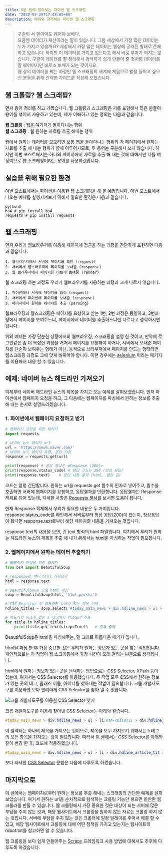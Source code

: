 ```yaml
---
title: 5분 만에 알아보는 파이썬 웹 스크래핑
date: "2020-03-29T17:48:00+09"
description: 예제와 함께하는 파이썬 웹 스크래핑
---
```


> 구슬이 서 말이어도 꿰어야 보배다.\
요즘엔 데이터가 재산이라는 말이 있습니다. 그럼 세상에서 가장 많은 데이터는 누가 가지고 있을까요? 세상에서 가장 많은 데이터는 웹상에 공개된 형태로 존재하고 있습니다. 하지만 이 데이터를 가지고 있는다고 해서 바로 부자가 되지는 않습니다. 구글이 데이터를 잘 정리해서 검색하기 쉽게 만들어 준 것처럼 데이터를 잘 꿰어야지만 비로소 보배가 되는 것이지요.\
웹 상의 데이터를 꿰는 과정인 웹 스크래핑의 세계에 처음으로 발을 들이고 싶으신 분들을 위해 간략한 가이드를 작성해 보았습니다.

## 웹 크롤링? 웹 스크래핑?

먼저 용어 정리를 하고 가겠습니다. 웹 크롤링과 스크래핑은 저를 포함해서 많은 분들이 용어를 섞어서 사용하고 있는데, 제가 이해하고 있는 정의는 다음과 같습니다.

**웹 크롤링** : 웹을 여기저기 돌아다니는 행위\
**웹 스크래핑** : 웹 원하는 자료를 추출 해내는 행위

웹에서 원하는 데이터를 모으려면 보통 웹을 돌아다니는 행위와 각 페이지에서 원하는 자료를 추출 해 내는 행위가 함께 이루어지므로, 두 용어는 구분해서 쓰지 않습니다. 하지만 이번 포스트에서는 하나의 페이지에서 자료를 추출 해 내는 것에 대해서만 다룰 예정이므로 웹 스크래핑이라는 용어를 사용하겠습니다.

## 실습을 위해 필요한 환경

이번 포스트에서는 파이썬을 이용한 웹 스크래핑을 해 볼 예정입니다. 이번 포스트에서 나오는 예제를 실행시켜보기 위해서 필요한 환경은 다음과 같습니다.

```shell
python3
bs4 # pip install bs4
requests # pip install requests
```

## 웹 스크래핑

먼저 우리가 웹브라우저를 이용해 페이지에 접근을 하는 과정을 간단하게 표현하면 다음과 같습니다.

```text
1. 웹브라우저에서 서버에 페이지를 요청 (request)
2. 서버에서 웹브라우저에 페이지를 보내줌 (response)
3. 웹 브라우저에서 페이지를 이쁘게 보여줌 (render)
```

웹 스크래핑 하는 과정도 우리가 웹브라우저를 사용하는 과정과 크게 다르지 않습니다.

```text
1. 파이썬에서 서버에 페이지를 요청 (request)
2. 서버에서 파이썬에 페이지를 보내줌 (response)
3. 페이지에서 원하는 데이터를 추출 (parsing)
```

웹브라우징과 웹스크래핑은 페이지를 요청하고 받는 1번, 2번 과정은 동일하고,  3번과정에서 페이지를 보여주느냐, 페이지에서 데이터를 추출하느냐만 다르다고 생각하시면 됩니다.

위의 예제는 가장 단순한 상황에서의 웹브라우징, 스크래핑을 설명 한 것이고, 만약에 로그인같은 좀 더 복잡한 과정을 거쳐서 페이지를 요청해야 하거나, 서버에서 보내준 페이지를 단순히 보여주는 형태가 아닌, 동적으로 브라우저에서 페이지를 만드는 형태라면 웹스크래핑 과정도 그에 맞게 바뀌어야 합니다. 이런 경우에는 [selenium](https://www.selenium.dev/) 이라는 패키지를 이용해서 대응 할 수 있습니다.

## 예제: 네이버 뉴스 헤드라인 가져오기

이제부터 네이버 헤드라인 뉴스의 제목을 가지고 오는 예제를 살펴보겠습니다.
먼저 파이썬에서 웹페이지 요청을 하고, 그 다음에는 웹페이지를 파싱해서 원하는 정보를 추출 해 내는 순서로 설명드리겠습니다.

### 1. 파이썬에서 웹페이지 요청하고 받기

```python
# 웹페이지 요청을 위한 패키지
import requests

# 네이버 뉴스 페이지 url
url = 'https://news.naver.com/'
# 네이버 뉴스 페이지 요청, 응답 저장
response = requests.get(url)

print(response) # 응답 형식은 <Response [200]>
print(response.status_code) # 응답 코드는 200 (정상 응답)
print(response.text)    # 응답 내용 출력 (html, 엄청 긺)
```

코드는 엄청 간단합니다. 원하는 url을 requests.get 함수의 인자로 넣어주고, 함수를 호출하면 서버에 웹페이지를 요청하고, 응답결과를 반환합니다. 응답결과는 Response 객체로 되어 있는데, 자세한 사항은 [Requests 문서](https://2.python-requests.org/en/master/user/advanced/#id2)를 보시면 도움이 됩니다.

현재 Response 객체에서 우리가 필요한 내용은 두 가지입니다. response.status_code를 확인해서 서버로부터 정상 응답(200)이 왔는지, 정상응답이 왔다면 response.text로부터 해당 페이지의 내용을 가져오는 것입니다.

response.text의 내용을 보면, 긴 text 형식의 html 파일입니다. 여기에서 우리가 원하는 헤드라인 뉴스의 제목을 추출 해 내기 위해서는 html을 파싱하는 작업이 필요합니다.

### 2. 웹페이지에서 원하는 데이터 추출하기

```python
# 웹페이지 파싱을 위한 패키지
from bs4 import BeautifulSoup

# response로 부터 html 가져오기
html = response.text

# BeautifulSoup 으로 html 파싱
soup = BeautifulSoup(html, 'html.parser')

# CSS Selector 로 헤드라인 뉴스가 있는 항목 선택
hdline_titles = soup.select('#today_main_news > div.hdline_news > ul > li > div.hdline_article_tit > a')

# 헤드라인 뉴스가 있는 a 태그에서 텍스트만 추출
for title in hdline_titles:
    print(title.get_text(strip=True))   # 결과 출력

```

BeautifulSoup은 html을 파싱해주는, 말 그대로 아름다운 패키지 입니다.

html을 파싱 한 후 가장 중요한 것은 우리가 원하는 정보가 있는 곳을 찾는 작업입니다. 개인적으로는 이 작업이 웹 스크래핑에서 가장 시간이 오래 걸리는 부분으로 생각됩니다.

html에서 원하는 정보가 있는 곳을 선택하는 방법으로는 CSS Selector, XPath 등이 있는데, 여기서는 CSS Selector를 이용했습니다. 두 작업 모두 CSS에서 원하는 정보가 있는 곳의 태그, 클래스 이름, 아이디를 찾아내는 작업이 필요합니다. 크롬 개발자도구를 이용하면 보다 편리하게 CSS Selector를 찾아 낼 수 있습니다.

![크롬 개발자도구를 이용한 CSS Selector 찾기](find_css_selector.gif)

크롬 개발자도구를 이용해 찾아낸 CSS Selector는 아래와 같습니다.

```css
#today_main_news > div.hdline_news > ul > li:nth-child(1) > div.hdline_article_tit > a
```

이 셀렉터는 하나의 제목을 가져오는 것이므로, 제목을 모두 가져오기 위해서는 li 태그의 모든 항목을 가져오는 것이 필요합니다. 따라서 이 글에서는 CSS Selector를 아래와 같이 변경 한 후, 코드에 적용하였습니다.

```css
#today_main_news > div.hdline_news > ul > li > div.hdline_article_tit > a
```

보다 자세한 [CSS Selector](https://www.w3schools.com/cssref/css_selectors.asp) 문법은 다음에 다루도록 하겠습니다.

## 마지막으로

이 글에서는 웹페이지로부터 원하는 정보를 추출 해내는 스크래핑의 간단한 예제를 살펴보았습니다. 여기서 원하는 url을 순차적으로 탐색하는 크롤링 기능만 넣으면 쓸만한 웹 크롤러를 만들 수 있습니다. 웹 크롤링에서 가장 중요한 것은 대상이 되는 서버에 많은 부담을 주지 않는 것과, 해당 웹사이트에서 크롤링을 원하지 않는 자료는 크롤링 하지 않는 것입니다. 서버에 부담을 주지 않는 것은 크롤러에 일정 딜레이를 주어서 해결 할 수 있고, 해당 웹사이트에서 크롤링에 대해 어떤 정책을 가지고 있는지는 웹사이트의 robot.txt를 참고하면 알 수 있습니다.

웹 크롤링을 보다 쉽게 만들어주는 [Scrapy](https://scrapy.org/) 프레임워크 사용 방법에 대해서도 추후에 다루도록 하겠습니다.
